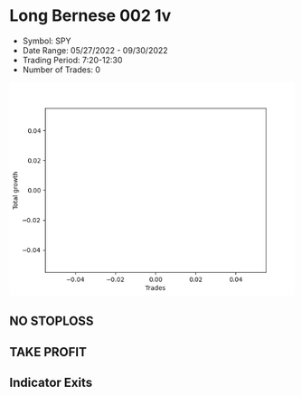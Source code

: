 # Long Bernese 002 1v 
- Symbol: SPY
- Date Range: 05/27/2022 - 09/30/2022
- Trading Period: 7:20-12:30
- Number of Trades: 0

![Plot](LongBernese0021vSPY.png)
## NO STOPLOSS










## TAKE PROFIT






## Indicator Exits
